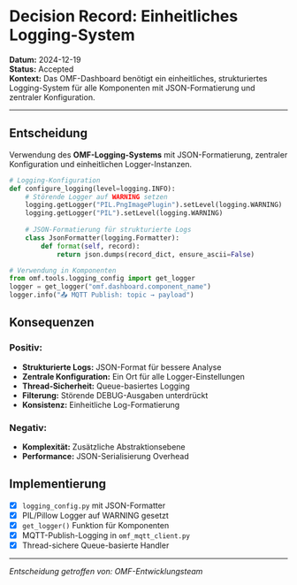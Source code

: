 # Decision Record: Einheitliches Logging-System

**Datum:** 2024-12-19  
**Status:** Accepted  
**Kontext:** Das OMF-Dashboard benötigt ein einheitliches, strukturiertes Logging-System für alle Komponenten mit JSON-Formatierung und zentraler Konfiguration.

---

## Entscheidung

Verwendung des **OMF-Logging-Systems** mit JSON-Formatierung, zentraler Konfiguration und einheitlichen Logger-Instanzen.

```python
# Logging-Konfiguration
def configure_logging(level=logging.INFO):
    # Störende Logger auf WARNING setzen
    logging.getLogger("PIL.PngImagePlugin").setLevel(logging.WARNING)
    logging.getLogger("PIL").setLevel(logging.WARNING)
    
    # JSON-Formatierung für strukturierte Logs
    class JsonFormatter(logging.Formatter):
        def format(self, record):
            return json.dumps(record_dict, ensure_ascii=False)

# Verwendung in Komponenten
from omf.tools.logging_config import get_logger
logger = get_logger("omf.dashboard.component_name")
logger.info("📤 MQTT Publish: topic → payload")
```

## Konsequenzen

### Positiv:
- **Strukturierte Logs:** JSON-Format für bessere Analyse
- **Zentrale Konfiguration:** Ein Ort für alle Logger-Einstellungen
- **Thread-Sicherheit:** Queue-basiertes Logging
- **Filterung:** Störende DEBUG-Ausgaben unterdrückt
- **Konsistenz:** Einheitliche Log-Formatierung

### Negativ:
- **Komplexität:** Zusätzliche Abstraktionsebene
- **Performance:** JSON-Serialisierung Overhead

## Implementierung

- [x] `logging_config.py` mit JSON-Formatter
- [x] PIL/Pillow Logger auf WARNING gesetzt
- [x] `get_logger()` Funktion für Komponenten
- [x] MQTT-Publish-Logging in `omf_mqtt_client.py`
- [x] Thread-sichere Queue-basierte Handler

---

*Entscheidung getroffen von: OMF-Entwicklungsteam*
